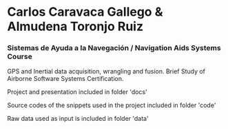 # Carlos Caravaca Gallego & Almudena Toronjo Ruiz
### Sistemas de Ayuda a la Navegación / Navigation Aids Systems Course
GPS and Inertial data acquisition, wrangling and fusion. Brief Study of Airborne Software Systems Certification.

Project and presentation included in folder 'docs'

Source codes of the snippets used in the project included in folder 'code'

Raw data used as input is included in folder 'data'
